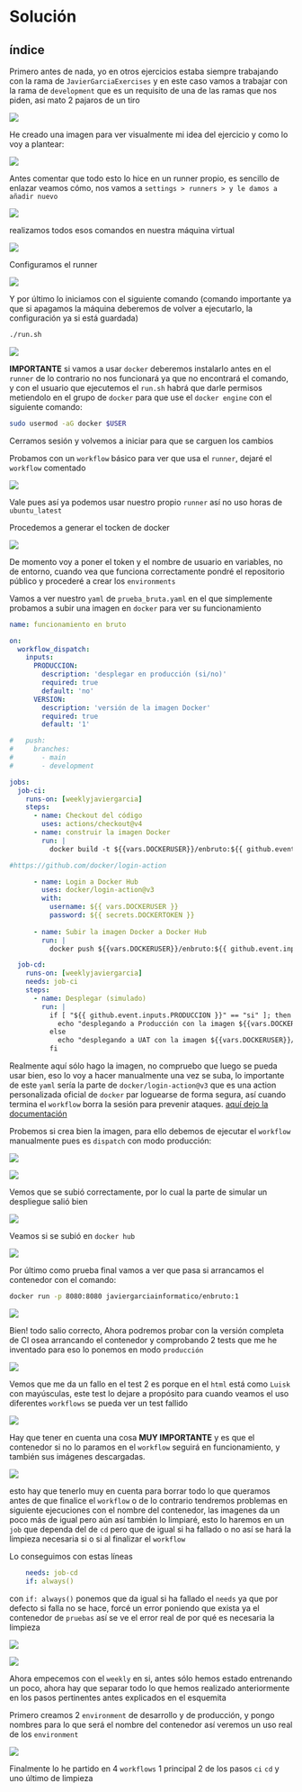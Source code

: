 # Solución

## índice


Primero antes de nada, yo en otros ejercicios estaba siempre trabajando con la rama de `JavierGarciaExercises` y en este caso vamos a trabajar con la rama de `development` que es un requisito de una de las ramas que nos piden, asi mato 2 pajaros de un tiro

![](/solucion/imagenes/weekly_1.png)

He creado una imagen para ver visualmente mi idea del ejercicio y como lo voy a plantear:

![](/solucion/imagenes/weekly_2.png)

Antes comentar que todo esto lo hice en un runner propio, es sencillo de enlazar veamos cómo, nos vamos a `settings > runners > y le damos a añadir nuevo`

![](/solucion/imagenes/weekly_3.png)

realizamos todos esos comandos en nuestra máquina virtual

![](/solucion/imagenes/weekly_4.png)

Configuramos el runner

![](/solucion/imagenes/weekly_5.png)

Y por último lo iniciamos con el siguiente comando (comando importante ya que si apagamos la máquina deberemos de volver a ejecutarlo, la configuración ya si está guardada)

```bash
./run.sh
```

![](/solucion/imagenes/weekly_6.png)

**IMPORTANTE** si vamos a usar `docker` deberemos instalarlo antes en el `runner` de lo contrario no nos funcionará ya que no encontrará el comando, y con el usuario que ejecutemos el `run.sh` habrá que darle permisos metiendolo en el grupo de `docker` para que use el `docker engine` con el siguiente comando:

```bash
sudo usermod -aG docker $USER
```

Cerramos sesión y volvemos a iniciar para que se carguen los cambios

Probamos con un `workflow` básico para ver que usa el `runner`, dejaré el `workflow` comentado 

![](/solucion/imagenes/weekly_7.png)

Vale pues así ya podemos usar nuestro propio `runner` así no uso horas de `ubuntu_latest`

Procedemos a generar el tocken de docker

![](/solucion/imagenes/weekly_8.png)

De momento voy a poner el token y el nombre de usuario en variables, no de entorno, cuando vea que funciona correctamente pondré el repositorio público y procederé a crear los `environments` 

Vamos a ver nuestro `yaml` de `prueba_bruta.yaml` en el que simplemente probamos a subir una imagen en `docker` para ver su funcionamiento

```yaml
name: funcionamiento en bruto

on:
  workflow_dispatch:
    inputs:
      PRODUCCION:
        description: 'desplegar en producción (si/no)'
        required: true
        default: 'no'
      VERSION:
        description: 'versión de la imagen Docker'
        required: true
        default: '1'

#   push:
#     branches:
#       - main
#       - development

jobs:
  job-ci:
    runs-on: [weeklyjaviergarcia]
    steps:
      - name: Checkout del código
        uses: actions/checkout@v4
      - name: construir la imagen Docker
        run: |
          docker build -t ${{vars.DOCKERUSER}}/enbruto:${{ github.event.inputs.VERSION }} .

#https://github.com/docker/login-action

      - name: Login a Docker Hub
        uses: docker/login-action@v3
        with:
          username: ${{ vars.DOCKERUSER }}
          password: ${{ secrets.DOCKERTOKEN }}
      
      - name: Subir la imagen Docker a Docker Hub
        run: |
          docker push ${{vars.DOCKERUSER}}/enbruto:${{ github.event.inputs.VERSION }}

  job-cd:
    runs-on: [weeklyjaviergarcia]
    needs: job-ci
    steps:
      - name: Desplegar (simulado)
        run: |
          if [ "${{ github.event.inputs.PRODUCCION }}" == "si" ]; then
            echo "desplegando a Producción con la imagen ${{vars.DOCKERUSER}}/enbruto:${{ github.event.inputs.VERSION }}"
          else
            echo "desplegando a UAT con la imagen ${{vars.DOCKERUSER}}/enbruto:${{ github.event.inputs.VERSION }}"
          fi
```

Realmente aquí sólo hago la imagen, no compruebo que luego se pueda usar bien, eso lo voy a hacer manualmente una vez se suba, lo importante de este `yaml` sería la parte de `docker/login-action@v3` que es una action personalizada oficial de `docker` par loguearse de forma segura, así cuando termina el `workflow` borra la sesión para prevenir ataques. [aquí dejo la documentación](https://github.com/docker/login-action)

Probemos si crea bien la imagen, para ello debemos de ejecutar el `workflow` manualmente pues es `dispatch` con modo producción:

![](/solucion/imagenes/weekly_10.png)

![](/solucion/imagenes/weekly_9.png)

Vemos que se subió correctamente, por lo cual la parte de simular un despliegue salió bien

![](/solucion/imagenes/weekly_11.png)

Veamos si se subió en `docker hub`

![](/solucion/imagenes/weekly_12.png)

Por último como prueba final vamos a ver que pasa si arrancamos el contenedor con el comando:

```bash
docker run -p 8080:8080 javiergarciainformatico/enbruto:1
```

![](/solucion/imagenes/weekly_13.png)

Bien! todo salio correcto, Ahora podremos probar con la versión completa de CI osea arrancando el contenedor y comprobando 2 tests que me he inventado para eso lo ponemos en modo `producción`

![](/solucion/imagenes/weekly_14.png)

Vemos que me da un fallo en el test 2 es porque en el `html` está como `Luisk` con mayúsculas, este test lo dejare a propósito para cuando veamos el uso diferentes `workflows` se pueda ver un test fallido

![](/solucion/imagenes/weekly_15.png)

Hay que tener en cuenta una cosa **MUY IMPORTANTE** y es que el contenedor si no lo paramos en el `workflow` seguirá en funcionamiento, y también sus imágenes descargadas.

![](/solucion/imagenes/weekly_16.png)

esto hay que tenerlo muy en cuenta para borrar todo lo que queramos antes de que finalice el `workflow` o de lo contrario tendremos problemas en siguiente ejecuciones con el nombre del contenedor, las imagenes da un poco más de igual pero aún así también lo limpiaré, esto lo haremos en un `job` que dependa del de `cd` pero que de igual si ha fallado o no así se hará la limpieza necesaria si o si al finalizar el `workflow`

Lo conseguimos con estas líneas

```yaml
    needs: job-cd
    if: always() 
```

con `if: always()` ponemos que da igual si ha fallado el `needs` ya que por defecto si falla no se hace, forcé un error poniendo que exista ya el contenedor de `pruebas` así se ve el error real de por qué es necesaria la limpieza

![](/solucion/imagenes/weekly_18.png)

![](/solucion/imagenes/weekly_17.png)

Ahora empecemos con el `weekly` en si, antes sólo hemos estado entrenando un poco, ahora hay que separar todo lo que hemos realizado anteriormente en los pasos pertinentes antes explicados en el esquemita

Primero creamos 2 `environment` de desarrollo y de producción, y pongo nombres para lo que será el nombre del contenedor así veremos un uso real de los `environment`

![](/solucion/imagenes/weekly_19.png)

Finalmente lo he partido en 4 `workflows` 1 principal 2 de los pasos `ci` `cd` y uno último de limpieza


























